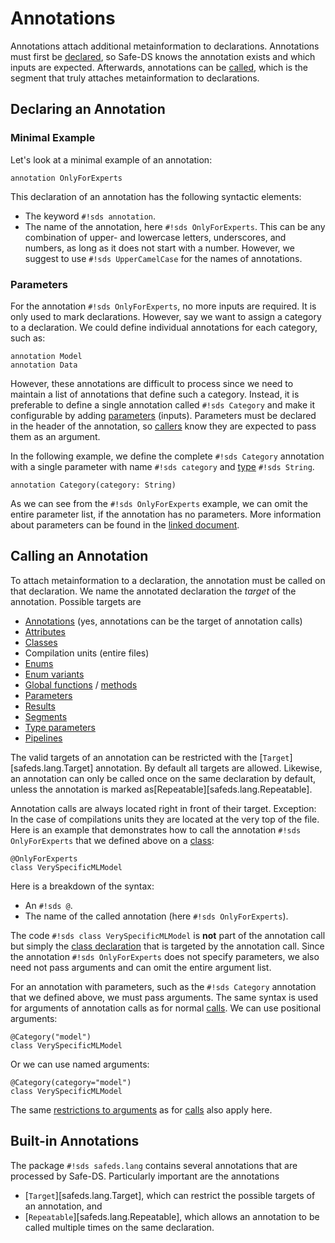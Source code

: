 # Annotations

Annotations attach additional metainformation to declarations. Annotations must first be [declared](#declaring-an-annotation), so Safe-DS knows the annotation exists and which inputs are expected. Afterwards, annotations can be [called](#calling-an-annotation), which is the segment that truly attaches metainformation to declarations.

## Declaring an Annotation

### Minimal Example

Let's look at a minimal example of an annotation:

```sds
annotation OnlyForExperts
```

This declaration of an annotation has the following syntactic elements:

- The keyword `#!sds annotation`.
- The name of the annotation, here `#!sds OnlyForExperts`. This can be any combination of upper- and lowercase letters, underscores, and numbers, as long as it does not start with a number. However, we suggest to use `#!sds UpperCamelCase` for the names of annotations.

### Parameters

For the annotation `#!sds OnlyForExperts`, no more inputs are required. It is only used to mark declarations. However, say we want to assign a category to a declaration. We could define individual annotations for each category, such as:

```sds
annotation Model
annotation Data
```

However, these annotations are difficult to process since we need to maintain a list of annotations that define such a category. Instead, it is preferable to define a single annotation called `#!sds Category` and make it configurable by adding [parameters][parameters] (inputs). Parameters must be declared in the header of the annotation, so [callers](#calling-an-annotation) know they are expected to pass them as an argument.

In the following example, we define the complete `#!sds Category` annotation with a single parameter with name `#!sds category` and [type][types] `#!sds String`.

```sds
annotation Category(category: String)
```

As we can see from the `#!sds OnlyForExperts` example, we can omit the entire parameter list, if the annotation has no parameters. More information about parameters can be found in the [linked document][parameters].

## Calling an Annotation

To attach metainformation to a declaration, the annotation must be called on that declaration. We name the annotated declaration the _target_ of the annotation. Possible targets are

- [Annotations](#declaring-an-annotation) (yes, annotations can be the target of annotation calls)
- [Attributes][attributes]
- [Classes][classes]
- Compilation units (entire files)
- [Enums][enums]
- [Enum variants][enum-variants]
- [Global functions][global-functions] / [methods][methods]
- [Parameters][parameters]
- [Results][results]
- [Segments][segments]
- [Type parameters][type-parameters]
- [Pipelines][pipelines]

The valid targets of an annotation can be restricted with the [`Target`][safeds.lang.Target] annotation. By default all targets are allowed. Likewise, an annotation can only be called once on the same declaration by default, unless the annotation is marked as[Repeatable][safeds.lang.Repeatable].

Annotation calls are always located right in front of their target. Exception: In the case of compilations units they are located at the very top of the file. Here is an example that demonstrates how to call the annotation `#!sds OnlyForExperts` that we defined above on a [class][classes]:

```sds hl_lines="1"
@OnlyForExperts
class VerySpecificMLModel
```

Here is a breakdown of the syntax:

- An `#!sds @`.
- The name of the called annotation (here `#!sds OnlyForExperts`).

The code `#!sds class VerySpecificMLModel` is **not** part of the annotation call but simply the [class declaration][classes] that is targeted by the annotation call. Since the annotation `#!sds OnlyForExperts` does not specify parameters, we also need not pass arguments and can omit the entire argument list.

For an annotation with parameters, such as the `#!sds Category` annotation that we defined above, we must pass arguments. The same syntax is used for arguments of annotation calls as for normal [calls][calls]. We can use positional arguments:

```sds hl_lines="1"
@Category("model")
class VerySpecificMLModel
```

Or we can use named arguments:

```sds hl_lines="1"
@Category(category="model")
class VerySpecificMLModel
```

The same [restrictions to arguments][argument-restrictions] as for [calls][calls] also apply here.

## Built-in Annotations

The package `#!sds safeds.lang` contains several annotations that are processed by Safe-DS. Particularly important are the annotations

- [`Target`][safeds.lang.Target], which can restrict the possible targets of an annotation, and
- [`Repeatable`][safeds.lang.Repeatable], which allows an annotation to be called multiple times on the same declaration.

[parameters]: parameters.md
[types]: types.md
[attributes]: classes.md#defining-attributes
[classes]: classes.md#defining-classes
[enums]: enumerations.md#declaring-an-enumeration
[enum-variants]: enumerations.md#enum-variants
[global-functions]: global-functions.md
[methods]: classes.md#defining-methods
[results]: parameters.md
[segments]: ../pipeline-language/segments.md
[type-parameters]: type-parameters.md
[pipelines]: ../pipeline-language/pipelines.md
[calls]: ../pipeline-language/expressions.md#calls
[argument-restrictions]: ../pipeline-language/expressions.md#restrictions-for-arguments
